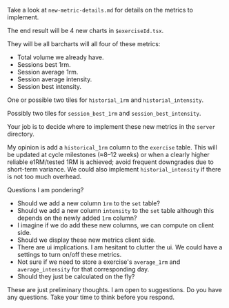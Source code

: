 Take a look at `new-metric-details.md` for details on the metrics to implement.

The end result will be 4 new charts in `$exerciseId.tsx`. 

They will be all barcharts will all four of these metrics:
- Total volume we already have. 
- Sessions best 1rm.
- Session average 1rm.
- Session average intensity.
- Session best intensity.

One or possible two tiles for `historial_1rm` and `historial_intensity`. 

Possibly two tiles for `session_best_1rm` and `session_best_intensity`.

Your job is to decide where to implement these new metrics in the `server` directory. 

My opinion is add a `historical_1rm` column to the `exercise` table. This will be updated at cycle milestones (≈8–12 weeks) or when a clearly higher reliable e1RM/tested 1RM is achieved; avoid frequent downgrades due to short-term variance. We could also implement `historial_intensity` if there is not too much overhead.

Questions I am pondering?
- Should we add a new column `1rm` to the `set` table? 
- Should we add a new column `intensity` to the `set` table although this depends on the newly added `1rm` column? 
- I imagine if we do add these new columns, we can compute on client side.
- Should we display these new metrics client side. 
- There are ui implications. I am hesitant to clutter the ui. We could have a settings to turn on/off these metrics.
- Not sure if we need to store a exercise's `average_1rm` and `average_intensity` for that corresponding day.
- Should they just be calculated on the fly?

These are just preliminary thoughts. I am open to suggestions. Do you have any questions. Take your time to think before you respond.
